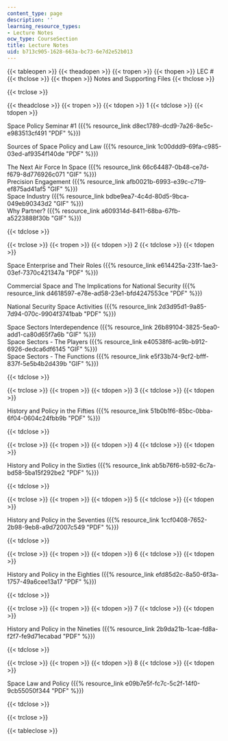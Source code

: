 ```yaml
---
content_type: page
description: ''
learning_resource_types:
- Lecture Notes
ocw_type: CourseSection
title: Lecture Notes
uid: b713c905-1628-663a-bc73-6e7d2e52b013
---
```


{{< tableopen >}}
{{< theadopen >}}
{{< tropen >}}
{{< thopen >}}
LEC #
{{< thclose >}}
{{< thopen >}}
Notes and Supporting Files
{{< thclose >}}

{{< trclose >}}

{{< theadclose >}}
{{< tropen >}}
{{< tdopen >}}
1
{{< tdclose >}}
{{< tdopen >}}


Space Policy Seminar #1 ({{% resource_link d8ec1789-dcd9-7a26-8e5c-e983513cf491 "PDF" %}})

Sources of Space Policy and Law ({{% resource_link 1c00ddd9-69fa-c985-03ed-af9354f140de "PDF" %}})

The Next Air Force In Space ({{% resource_link 66c64487-0b48-ce7d-f679-8d776926c071 "GIF" %}})  
Precision Engagement ({{% resource_link afb0021b-6993-e39c-c719-ef875ad41af5 "GIF" %}})  
Space Industry ({{% resource_link bdbe9ea7-4c4d-80d5-9bca-049eb90343d2 "GIF" %}})  
Why Partner? ({{% resource_link a609314d-8411-68ba-67fb-a5223888f30b "GIF" %}})


{{< tdclose >}}

{{< trclose >}}
{{< tropen >}}
{{< tdopen >}}
2
{{< tdclose >}}
{{< tdopen >}}


Space Enterprise and Their Roles ({{% resource_link e614425a-231f-1ae3-03ef-7370c421347a "PDF" %}})

Commercial Space and The Implications for National Security ({{% resource_link d4618597-e78e-ad58-23e1-bfd4247553ce "PDF" %}})

National Security Space Activities ({{% resource_link 2d3d95d1-9a85-7d94-070c-9904f3741bab "PDF" %}})

Space Sectors Interdependence ({{% resource_link 26b89104-3825-5ea0-add1-ca80d65f7a6b "GIF" %}})  
Space Sectors - The Players ({{% resource_link e40538f6-ac9b-b912-6926-dedca6df6145 "GIF" %}})  
Space Sectors - The Functions ({{% resource_link e5f33b74-9cf2-bfff-837f-5e5b4b2d439b "GIF" %}})


{{< tdclose >}}

{{< trclose >}}
{{< tropen >}}
{{< tdopen >}}
3
{{< tdclose >}}
{{< tdopen >}}


History and Policy in the Fifties ({{% resource_link 51b0b1f6-85bc-0bba-6f04-0604c24fbb9b "PDF" %}})


{{< tdclose >}}

{{< trclose >}}
{{< tropen >}}
{{< tdopen >}}
4
{{< tdclose >}}
{{< tdopen >}}


History and Policy in the Sixties ({{% resource_link ab5b76f6-b592-6c7a-bd58-5ba15f292be2 "PDF" %}})


{{< tdclose >}}

{{< trclose >}}
{{< tropen >}}
{{< tdopen >}}
5
{{< tdclose >}}
{{< tdopen >}}


History and Policy in the Seventies ({{% resource_link 1ccf0408-7652-2b98-9eb8-a9d72007c549 "PDF" %}})


{{< tdclose >}}

{{< trclose >}}
{{< tropen >}}
{{< tdopen >}}
6
{{< tdclose >}}
{{< tdopen >}}


History and Policy in the Eighties ({{% resource_link efd85d2c-8a50-6f3a-1757-49a6cee13a17 "PDF" %}})


{{< tdclose >}}

{{< trclose >}}
{{< tropen >}}
{{< tdopen >}}
7
{{< tdclose >}}
{{< tdopen >}}


History and Policy in the Nineties ({{% resource_link 2b9da21b-1cae-fd8a-f2f7-fe9d71ecabad "PDF" %}})


{{< tdclose >}}

{{< trclose >}}
{{< tropen >}}
{{< tdopen >}}
8
{{< tdclose >}}
{{< tdopen >}}


Space Law and Policy ({{% resource_link e09b7e5f-fc7c-5c2f-14f0-9cb55050f344 "PDF" %}})


{{< tdclose >}}

{{< trclose >}}

{{< tableclose >}}